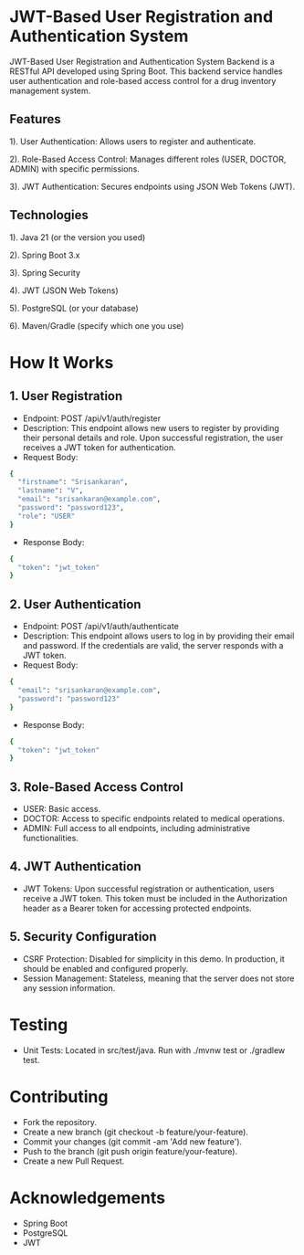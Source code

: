 
# JWT-Based User Registration and Authentication System


JWT-Based User Registration and Authentication System Backend is a RESTful API developed using Spring Boot. This backend service handles user authentication and role-based access control for a drug inventory management system.

## Features

1). User Authentication: Allows users to register and authenticate.

2). Role-Based Access Control: Manages different roles (USER, DOCTOR, ADMIN) with specific permissions.

3). JWT Authentication: Secures endpoints using JSON Web Tokens (JWT).


## Technologies

1). Java 21 (or the version you used)

2). Spring Boot 3.x

3). Spring Security

4). JWT (JSON Web Tokens)

5). PostgreSQL (or your database)

6). Maven/Gradle (specify which one you use)

# How It Works

## 1. User Registration

* Endpoint: POST /api/v1/auth/register
* Description: This endpoint allows new users to register by providing their personal details and role. Upon successful registration, the user receives a JWT token for authentication.
* Request Body:
```bash
{
  "firstname": "Srisankaran",
  "lastname": "V",
  "email": "srisankaran@example.com",
  "password": "password123",
  "role": "USER"
}
```
* Response Body:
```bash
{
  "token": "jwt_token"
}

```

## 2. User Authentication

* Endpoint: POST /api/v1/auth/authenticate
* Description: This endpoint allows users to log in by providing their email and password. If the credentials are valid, the server responds with a JWT token.
* Request Body:
```bash
{
  "email": "srisankaran@example.com",
  "password": "password123"
}

```
* Response Body:
```bash
{
  "token": "jwt_token"
}

```
## 3. Role-Based Access Control

* USER: Basic access.
* DOCTOR: Access to specific endpoints related to medical operations.
* ADMIN: Full access to all endpoints, including administrative functionalities.


## 4. JWT Authentication

* JWT Tokens: Upon successful registration or authentication, users receive a JWT token. This token must be included in the Authorization header as a Bearer token for accessing protected endpoints.
## 5. Security Configuration

* CSRF Protection: Disabled for simplicity in this demo. In production, it should be enabled and configured properly.
* Session Management: Stateless, meaning that the server does not store any session information.


# Testing

* Unit Tests: Located in src/test/java. Run with ./mvnw test or ./gradlew test.


# Contributing
* Fork the repository.
* Create a new branch (git checkout -b feature/your-feature).
* Commit your changes (git commit -am 'Add new feature').
* Push to the branch (git push origin feature/your-feature).
* Create a new Pull Request.

# Acknowledgements
* Spring Boot
* PostgreSQL
* JWT
